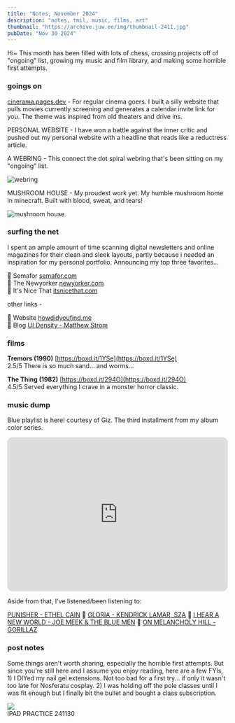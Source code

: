 ```yaml
---
title: "Notes, November 2024"
description: "notes, tmil, music, films, art"
thumbnail: "https://archive.juw.ee/img/thumbnail-2411.jpg"
pubDate: "Nov 30 2024"
---
```


Hi~ This month has been filled with lots of chess, crossing projects off of "ongoing" list, growing my music and film library, and making some horrible first attempts. 
### goings on

[cinerama.pages.dev](https://cinerama.pages.dev) - For regular cinema goers. I built a silly website that pulls movies currently screening and generates a calendar invite link for you. The theme was inspired from old theaters and drive ins. 
  
PERSONAL WEBSITE - I have won a battle against the inner critic and pushed out my personal website with a headline that reads like a reductress article.  

A WEBRING - This connect the dot spiral webring that's been sitting on my "ongoing" list. 

![webring](https://pbs.twimg.com/media/GboANGxaoAAYNLz?format=jpg&name=medium)
  
MUSHROOM HOUSE - My proudest work yet. My humble mushroom home in minecraft. Built with blood, sweat, and tears!
  
![mushroom house](https://pbs.twimg.com/media/Gcw6YyGbcAAWcUS?format=jpg&name=large)
  
### surfing the net

I spent an ample amount of time scanning digital newsletters and online magazines for their clean and sleek layouts, partly because i needed an inspiration for my personal portfolio. Announcing my top three favorites...

📰 Semafor [semafor.com](http://semafor.com/)  
📰 The Newyorker [newyorker.com](http://newyorker.com/)    
📰 It's Nice That [itsnicethat.com](http://itsnicethat.com/) 
  
other links -
  
🔗 Website [howdidyoufind.me](https://howdidyoufind.me/)   
🔗 Blog [UI Density - Matthew Strom](https://matthewstrom.com/writing/ui-density/)

### films 
  
__Tremors (1990)__ [https://boxd.it/1YSe](https://boxd.it/1YSe)  
2.5/5 There is so much sand... and worms...
  
__The Thing (1982)__ [https://boxd.it/294O](https://boxd.it/294O)  
4.5/5 Served everything I crave in a monster horror classic. 

### music dump

Blue playlist is here! courtesy of Giz. The third installment from my album color series.

<iframe style="border-radius:12px" src="https://open.spotify.com/embed/playlist/6C8vzvW0vPcQryaweLDMWt?utm_source=generator" width="100%" height="352" frameBorder="0" allowfullscreen="" allow="autoplay; clipboard-write; encrypted-media; fullscreen; picture-in-picture" loading="lazy"></iframe>

Aside from that, I've listened/been listening to:

[PUNISHER - ETHEL CAIN](https://open.spotify.com/track/2Iy2Qj5kTsmXAndBnOWdy4?si=5a628c355e9a4c34) 📀 [GLORIA - KENDRICK LAMAR, SZA](https://open.spotify.com/track/0wgOhYnqZKjOHr6bmdz0aN?si=2014edcd8daa4a1c) 📀 [I HEAR A NEW WORLD - JOE MEEK & THE BLUE MEN](https://open.spotify.com/album/2icihEwgiDuWvCL80YlWCb?si=8H5HKVzPQZGAqYY-DeFTyw) 📀 [ON MELANCHOLY HILL - GORILLAZ](https://open.spotify.com/track/0q6LuUqGLUiCPP1cbdwFs3?si=2316692e3ca4445a)

### post notes

Some things aren't worth sharing, especially the horrible first attempts. But since you're still here and I assume you enjoy reading, here are a few FYIs, 1) I DIYed my nail gel extensions. Not too bad for a first try... if only it wasn't too late for Nosferatu cosplay. 2) I was holding off the pole classes until I was fit enough but I finally bit the bullet and bought a class subscription.


<div class="mx-[-1.5rem] mt-20 md:ml-[-4.5rem]">
    <img src="https://archive.juw.ee/img/thumbnail-2411%20copy.jpg" class="md:left-auto aspect-[13/9] border max-w-[390px] w-full object-cover object-bottom"/>
</div>
<div class="mt-3 text-xs text-zinc-400">IPAD PRACTICE 241130</div>






